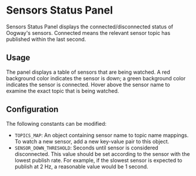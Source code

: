 # Sensors Status Panel
Sensors Status Panel displays the connected/disconnected status of Oogway's sensors. Connected means the relevant sensor topic has published within the last second.

## Usage
The panel displays a table of sensors that are being watched. A red background color indicates the sensor is down; a green background color indicates the sensor is connected. Hover above the sensor name to examine the exact topic that is being watched.

## Configuration
The following constants can be modified:
- `TOPICS_MAP`: An object containing sensor name to topic name mappings. To watch a new sensor, add a new key-value pair to this object.
- `SENSOR_DOWN_THRESHOLD`: Seconds until sensor is considered disconnected. This value should be set according to the sensor with the lowest publish rate. For example, if the slowest sensor is expected to publish at 2 Hz, a reasonable value would be 1 second.